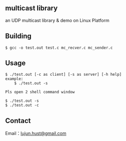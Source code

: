 multicast library
----------

an UDP multicast library & demo on Linux Platform

Building
----------

    $ gcc -o test.out test.c mc_recver.c mc_sender.c

Usage
----------

    $ ./test.out [-c as client] [-s as server] [-h help] 
    example:
        $ ./test.out -s

    Pls open 2 shell command window

    $ ./test.out -s
    $ ./test.out -c

Contact
----------
Email：lujun.hust@gmail.com
